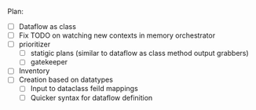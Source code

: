 Plan:

- [ ] Dataflow as class
- [ ] Fix TODO on watching new contexts in memory orchestrator 
- [ ] prioritizer
  - [ ] statigic plans (similar to dataflow as class method output grabbers)
  - [ ] gatekeeper
- [ ] Inventory
- [ ] Creation based on datatypes
  - [ ] Input to dataclass feild mappings
  - [ ] Quicker syntax for dataflow definition
